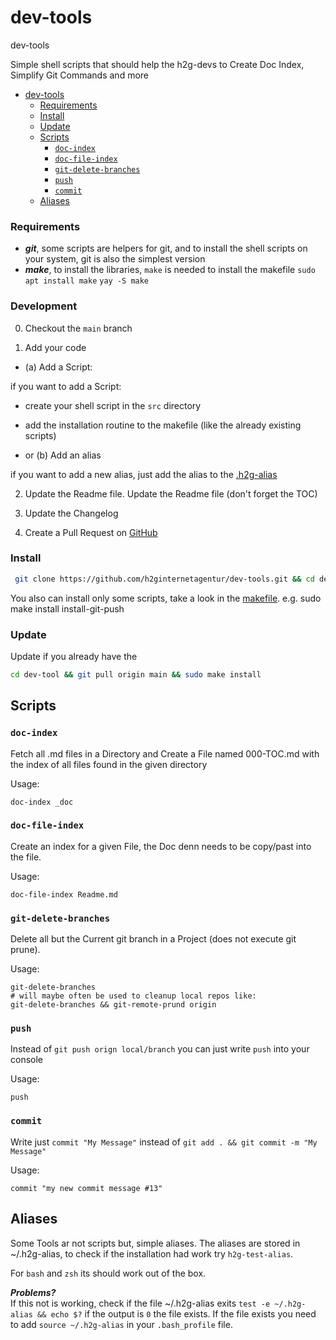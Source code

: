 # dev-tools
dev-tools

Simple shell scripts that should help the h2g-devs to Create Doc Index, Simplify Git Commands and more

<!-- TOC -->
- [dev-tools](#dev-tools)
  - [Requirements](#requirements)
  - [Install](#install)
  - [Update](#update)
  - [Scripts](#scripts)
    - [`doc-index`](#doc-index)
    - [`doc-file-index`](#doc-file-index)
    - [`git-delete-branches`](#git-delete-branches)
    - [`push`](#push)
    - [`commit`](#commit)
  - [Aliases](#aliases)
<!-- /TOC -->

### Requirements

- ***git***, some scripts are helpers for git, and to install the shell scripts on your system, git is also the simplest version
- ***make***, to install the libraries, `make` is needed to install the makefile `sudo apt install make` `yay -S make` 

### Development

0. Checkout the `main` branch

1. Add your code

- (a) Add a Script:

if you want to add a Script:
- create your shell script in the `src` directory
- add the installation routine to the makefile (like the already existing scripts)


- or (b) Add an alias

if you want to add a new alias, just add the alias to the [.h2g-alias](src/.h2g-alias)

2. Update the Readme file. Update the Readme file (don't forget the TOC)

3. Update the Changelog

4. Create a Pull Request on [GitHub](https://github.com/h2ginternetagentur/dev-tools/pulls) 


### Install

```bash
 git clone https://github.com/h2ginternetagentur/dev-tools.git && cd dev-tools &&  sudo make install
```

You also can install only some scripts, take a look in the [makefile](./makefile). e.g. sudo make install install-git-push

### Update

Update if you already have the

```bash
cd dev-tool && git pull origin main && sudo make install
```

## Scripts

### `doc-index`

Fetch all .md files in a Directory and Create a File named 000-TOC.md with the index of all files found in the given directory

Usage:
```shell
doc-index _doc
```

### `doc-file-index`

Create an index for a given File, the Doc denn needs to be copy/past into the file.

Usage: 
```shell
doc-file-index Readme.md
```

### `git-delete-branches`

Delete all but the Current git branch in a Project (does not execute git prune). 

Usage:
```shell
git-delete-branches 
# will maybe often be used to cleanup local repos like:
git-delete-branches && git-remote-prund origin
```

### `push`

Instead of `git push orign local/branch` you can just write `push` into your console

Usage:
```shell
push
```

### `commit`

Write just `commit "My Message"` instead of `git add . && git commit -m "My Message"`

Usage:
```shell
commit "my new commit message #13"
```


## Aliases

Some Tools ar not scripts but, simple aliases. The aliases are stored in ~/.h2g-alias, to check if the installation had work try `h2g-test-alias`. 

For `bash` and `zsh` its should work out of the box.

***Problems?***  
If this not is working, check if the file ~/.h2g-alias exits `test -e ~/.h2g-alias && echo $?` if the output is `0` the file exists. If the file exists you need to add `source ~/.h2g-alias` in your `.bash_profile` file. 
